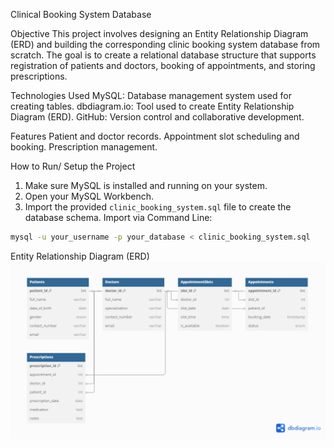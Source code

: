 Clinical Booking System Database

Objective
This project involves designing an Entity Relationship Diagram (ERD) and building the
corresponding clinic booking system database from scratch. The goal is to create a relational 
database structure that supports registration of patients and doctors, booking of 
appointments, and storing prescriptions.

Technologies Used
MySQL: Database management system used for creating tables.
dbdiagram.io: Tool used to create Entity Relationship Diagram (ERD).
GitHub: Version control and collaborative development.

Features
Patient and doctor records.
Appointment slot scheduling and booking.
Prescription management.

How to Run/ Setup the Project
1. Make sure MySQL is installed and running on your system.
2. Open your MySQL Workbench.
3. Import the provided `clinic_booking_system.sql` file to create the database schema.
Import via Command Line:
```bash
mysql -u your_username -p your_database < clinic_booking_system.sql
```

Entity Relationship Diagram (ERD)
![Entity Relationship Diagram](Clinic_booking.png)






